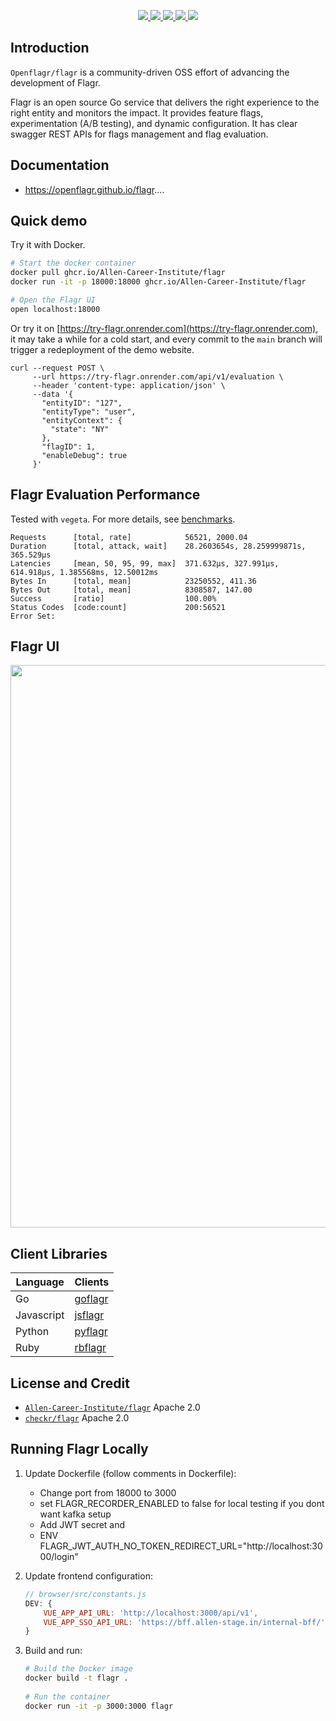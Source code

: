 <p align="center">
    <a href="https://github.com/Allen-Career-Institute/flagr/actions/workflows/ci.yml?query=branch%3Amain+" target="_blank">
        <img src="https://github.com/Allen-Career-Institute/flagr/actions/workflows/ci.yml/badge.svg?branch=main">
    </a>
    <a href="https://goreportcard.com/report/github.com/Allen-Career-Institute/flagr" target="_blank">
        <img src="https://goreportcard.com/badge/github.com/Allen-Career-Institute/flagr">
    </a>
    <a href="https://godoc.org/github.com/Allen-Career-Institute/flagr" target="_blank">
        <img src="https://img.shields.io/badge/godoc-reference-green.svg">
    </a>
    <a href="https://github.com/Allen-Career-Institute/flagr/releases" target="_blank">
        <img src="https://img.shields.io/github/release/Allen-Career-Institute/flagr.svg?style=flat&color=green">
    </a>
    <a href="https://codecov.io/gh/Allen-Career-Institute/flagr">
        <img src="https://codecov.io/gh/Allen-Career-Institute/flagr/branch/main/graph/badge.svg?token=iwjv26grrN">
    </a>
</p>

## Introduction
`Openflagr/flagr` is a community-driven OSS effort of advancing the development of Flagr.

Flagr is an open source Go service that delivers the right experience to the right entity and monitors the impact. It provides feature flags, experimentation (A/B testing), and dynamic configuration. It has clear swagger REST APIs for flags management and flag evaluation.

## Documentation
- https://openflagr.github.io/flagr....

## Quick demo

Try it with Docker.

```sh
# Start the docker container
docker pull ghcr.io/Allen-Career-Institute/flagr
docker run -it -p 18000:18000 ghcr.io/Allen-Career-Institute/flagr

# Open the Flagr UI
open localhost:18000
```

Or try it on [https://try-flagr.onrender.com](https://try-flagr.onrender.com),
it may take a while for a cold start, and every commit to the `main` branch will trigger
a redeployment of the demo website.

```
curl --request POST \
     --url https://try-flagr.onrender.com/api/v1/evaluation \
     --header 'content-type: application/json' \
     --data '{
       "entityID": "127",
       "entityType": "user",
       "entityContext": {
         "state": "NY"
       },
       "flagID": 1,
       "enableDebug": true
     }'
```


## Flagr Evaluation Performance

Tested with `vegeta`. For more details, see [benchmarks](./benchmark).

```
Requests      [total, rate]            56521, 2000.04
Duration      [total, attack, wait]    28.2603654s, 28.259999871s, 365.529µs
Latencies     [mean, 50, 95, 99, max]  371.632µs, 327.991µs, 614.918µs, 1.385568ms, 12.50012ms
Bytes In      [total, mean]            23250552, 411.36
Bytes Out     [total, mean]            8308587, 147.00
Success       [ratio]                  100.00%
Status Codes  [code:count]             200:56521
Error Set:
```

## Flagr UI

<p align="center">
    <img src="./docs/images/demo_readme.png" width="900">
</p>

## Client Libraries

| Language | Clients |
| -------- | ------- |
| Go | [goflagr](https://github.com/openflagr/goflagr) |
| Javascript | [jsflagr](https://github.com/openflagr/jsflagr) |
| Python | [pyflagr](https://github.com/openflagr/pyflagr) |
| Ruby | [rbflagr](https://github.com/openflagr/rbflagr) |

## License and Credit
- [`Allen-Career-Institute/flagr`](https://github.com/Allen-Career-Institute/flagr) Apache 2.0
- [`checkr/flagr`](https://github.com/checkr/flagr) Apache 2.0

## Running Flagr Locally

1. Update Dockerfile (follow comments in Dockerfile):
    - Change port from 18000 to 3000
    - set FLAGR_RECORDER_ENABLED to false for local testing if you dont want kafka setup
    - Add JWT secret and
    - ENV FLAGR_JWT_AUTH_NO_TOKEN_REDIRECT_URL="http://localhost:3000/login"
   
2. Update frontend configuration:
   ```javascript
   // browser/src/constants.js
   DEV: {
       VUE_APP_API_URL: 'http://localhost:3000/api/v1',
       VUE_APP_SSO_API_URL: 'https://bff.allen-stage.in/internal-bff/',
   }
   ```

3. Build and run:
   ```bash
   # Build the Docker image
   docker build -t flagr .
 
   # Run the container
   docker run -it -p 3000:3000 flagr
   ```

